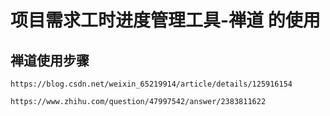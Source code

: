 # 项目需求工时进度管理工具-禅道 的使用

## 禅道使用步骤

`https://blog.csdn.net/weixin_65219914/article/details/125916154`

`https://www.zhihu.com/question/47997542/answer/2383811622`